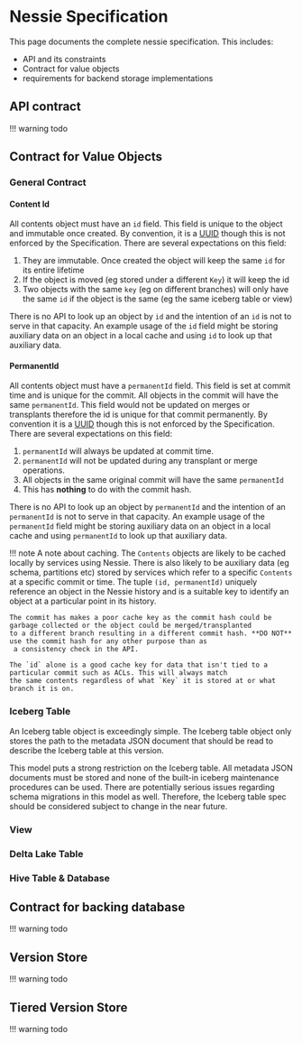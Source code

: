 # Nessie Specification

This page documents the complete nessie specification. This includes:

* API and its constraints
* Contract for value objects
* requirements for backend storage implementations

## API contract

!!! warning
    todo

## Contract for Value Objects

### General Contract

#### Content Id

All contents object must have an `id` field. This field is unique to the object and immutable once created. By convention,
it is a [UUID](https://en.wikipedia.org/wiki/Universally_unique_identifier) though this is not enforced by the Specification.
There are several expectations on this field:

1. They are immutable. Once created the object will keep the same `id` for its entire lifetime
1. If the object is moved (eg stored under a different `Key`) it will keep the id
1. Two objects with the same `key` (eg on different branches) will only have the same `id` if the object is the same (eg the same iceberg table or view)

There is no API to look up an object by `id` and the intention of an `id` is not to serve in that capacity. An example usage
of the `id` field might be storing auxiliary data on an object in a local cache and using `id` to look up that auxiliary data.

#### PermanentId

All contents object must have a `permanentId` field. This field is set at commit time and is unique for the commit. All objects in
the commit will have the same `permanentId`. This field would not be updated on merges or transplants therefore the id is unique for
that commit permanently. By convention it is a [UUID](https://en.wikipedia.org/wiki/Universally_unique_identifier) though
this is not enforced by the Specification. There are several expectations on this field:

1. `permanentId`  will always be updated at commit time.
1. `permanentId` will not be updated during any transplant or merge operations.
1. All objects in the same original commit will have the same `permanentId`
1. This has **nothing** to do with the commit hash.

There is no API to look up an object by `permanentId` and the intention of an `permanentId` is not to serve in that capacity.
An example usage of the `permanentId` field might be storing auxiliary data on an object in a local cache and using
`permanentId` to look up that auxiliary data.

!!! note
    A note about caching. The `Contents` objects are likely to be cached locally by services using Nessie. There is also likely
    to be auxiliary data (eg schema, partitions etc) stored by services which refer to a specific `Contents` at a specific
    commit or time. The tuple `(id, permanentId)` uniquely reference an object in the Nessie history and is a suitable key
    to identify an object at a particular point in its history.

    The commit has makes a poor cache key as the commit hash could be garbage collected or the object could be merged/transplanted
    to a different branch resulting in a different commit hash. **DO NOT** use the commit hash for any other purpose than as
     a consistency check in the API.

    The `id` alone is a good cache key for data that isn't tied to a particular commit such as ACLs. This will always match
    the same contents regardless of what `Key` it is stored at or what branch it is on.

### Iceberg Table

An Iceberg table object is exceedingly simple. The Iceberg table object only stores the path to the metadata JSON document that
should be read to describe the Iceberg table at this version.

This model puts a strong restriction on the Iceberg table. All metadata JSON documents must be stored and none of the built-in
iceberg maintenance procedures can be used. There are potentially serious issues regarding schema migrations in this model as well.
Therefore, the Iceberg table spec should be considered subject to change in the near future.

### View

### Delta Lake Table

### Hive Table & Database

## Contract for backing database

!!! warning
    todo

## Version Store

!!! warning
    todo

## Tiered Version Store

!!! warning
    todo
